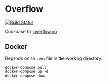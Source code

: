 Overflow
====

[![Build Status](https://ci.ulv.io/api/badges/myth/overflow/status.svg)](https://ci.ulv.io/myth/overflow)

Codebase for [overflow.no](https://overflow.no)

## Docker

Depends on an `.env` file in the working directory.

```
docker-compose pull
docker-compose up -d
docker-compose down
```
 

